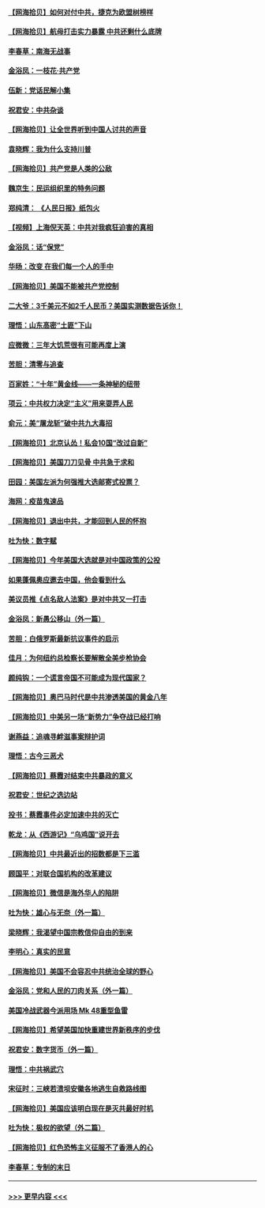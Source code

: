 #### [【网海拾贝】如何对付中共，捷克为欧盟树榜样](../pages/nsc993/n12374209.md?t=09022002) 
#### [【网海拾贝】航母打击实力暴露 中共还剩什么底牌](../pages/nsc993/n12371825.md?t=09022002) 
#### [李春草：南海无战事](../pages/nsc993/n12371159.md?t=09022002) 
#### [金浴凤：一枝花·共产党](../pages/nsc993/n12368757.md?t=09022002) 
#### [伍新：党话民解小集](../pages/nsc993/n12366907.md?t=09022002) 
#### [祝君安：中共杂谈](../pages/nsc993/n12366076.md?t=09022002) 
#### [【网海拾贝】让全世界听到中国人讨共的声音](../pages/nsc993/n12365569.md?t=09022002) 
#### [袁晓辉：我为什么支持川普](../pages/nsc993/n12362670.md?t=09022002) 
#### [【网海拾贝】共产党是人类的公敌](../pages/nsc993/n12363182.md?t=09022002) 
#### [魏京生：民运组织里的特务问题](../pages/nsc993/n12363010.md?t=09022002) 
#### [郑纯清： 《人民日报》纸包火](../pages/nsc993/n12362706.md?t=09022002) 
#### [【视频】上海倪天英：中共对我疯狂迫害的真相](../pages/nsc993/n12356341.md?t=09022002) 
#### [金浴凤：话“保党”](../pages/nsc993/n12361867.md?t=09022002) 
#### [华旸：改变 在我们每一个人的手中](../pages/nsc993/n12361774.md?t=09022002) 
#### [【网海拾贝】美国不能被共产党控制](../pages/nsc993/n12360271.md?t=09022002) 
#### [二大爷：3千美元不如2千人民币？美国实测数据告诉你！](../pages/nsc993/n12358563.md?t=09022002) 
#### [理悟：山东高密“土匪”下山](../pages/nsc993/n12358535.md?t=09022002) 
#### [应微微：三年大饥荒很有可能再度上演](../pages/nsc993/n12358523.md?t=09022002) 
#### [苦胆：清零与追查](../pages/nsc993/n12358501.md?t=09022002) 
#### [百家姓：“十年”黄金线——一条神秘的纽带](../pages/nsc993/n12358319.md?t=09022002) 
#### [项云：中共权力决定“主义”用来耍弄人民](../pages/nsc993/n12358172.md?t=09022002) 
#### [俞元：美“屠龙斩”破中共九大毒招](../pages/nsc993/n12357822.md?t=09022002) 
#### [【网海拾贝】北京认怂！私会10国“改过自新”](../pages/nsc993/n12357784.md?t=09022002) 
#### [【网海拾贝】美国刀刀见骨 中共急于求和](../pages/nsc993/n12355511.md?t=09022002) 
#### [田园：美国左派为何强推大选邮寄式投票？](../pages/nsc993/n12352963.md?t=09022002) 
#### [海网：疫苗鬼速品](../pages/nsc993/n12354438.md?t=09022002) 
#### [【网海拾贝】退出中共，才能回到人民的怀抱](../pages/nsc993/n12352634.md?t=09022002) 
#### [吐为快：数字赋](../pages/nsc993/n12352317.md?t=09022002) 
#### [【网海拾贝】今年美国大选就是对中国政策的公投](../pages/nsc993/n12350973.md?t=09022002) 
#### [如果蓬佩奥应邀去中国，他会看到什么](../pages/nsc993/n12350945.md?t=09022002) 
#### [美议员推《点名敌人法案》是对中共又一打击](../pages/nsc993/n12350765.md?t=09022002) 
#### [金浴凤：新愚公移山（外一篇）](../pages/nsc993/n12350253.md?t=09022002) 
#### [苦胆：白俄罗斯最新抗议事件的启示](../pages/nsc993/n12349989.md?t=09022002) 
#### [佳月：为何纽约总检察长要解散全美步枪协会](../pages/nsc993/n12349939.md?t=09022002) 
#### [颜纯钩：一个谎言帝国不可能成为现代国家？](../pages/nsc993/n12349898.md?t=09022002) 
#### [【网海拾贝】奥巴马时代是中共渗透美国的黄金八年](../pages/nsc993/n12349284.md?t=09022002) 
#### [【网海拾贝】中美另一场“新势力”争夺战已经打响](../pages/nsc993/n12346998.md?t=09022002) 
#### [谢燕益：追魂寻衅滋事案辩护词](../pages/nsc993/n12346892.md?t=09022002) 
#### [理悟：古今三恶犬](../pages/nsc993/n12345190.md?t=09022002) 
#### [【网海拾贝】蔡霞对结束中共暴政的意义](../pages/nsc993/n12344263.md?t=09022002) 
#### [祝君安：世纪之选边站](../pages/nsc993/n12342382.md?t=09022002) 
#### [投书：蔡霞事件必定加速中共的灭亡](../pages/nsc993/n12341881.md?t=09022002) 
#### [乾龙：从《西游记》“乌鸡国”说开去](../pages/nsc993/n12341690.md?t=09022002) 
#### [【网海拾贝】中共最近出的招数都是下三滥](../pages/nsc993/n12341593.md?t=09022002) 
#### [顾国平：对联合国机构的改革建议](../pages/nsc993/n12339928.md?t=09022002) 
#### [【网海拾贝】微信是海外华人的陷阱](../pages/nsc993/n12338868.md?t=09022002) 
#### [吐为快：雄心与无奈（外一篇）](../pages/nsc993/n12338132.md?t=09022002) 
#### [梁晓辉：我渴望中国宗教信仰自由的到来](../pages/nsc993/n12336657.md?t=09022002) 
#### [李明心：真实的民意](../pages/nsc993/n12336089.md?t=09022002) 
#### [【网海拾贝】美国不会容忍中共统治全球的野心](../pages/nsc993/n12336063.md?t=09022002) 
#### [金浴凤：党和人民的刀肉关系（外一篇）](../pages/nsc993/n12335834.md?t=09022002) 
#### [美国冷战武器今派用场 Mk 48重型鱼雷](../pages/nsc993/n12335354.md?t=09022002) 
#### [【网海拾贝】希望美国加快重建世界新秩序的步伐](../pages/nsc993/n12334224.md?t=09022002) 
#### [祝君安：数字货币（外一篇）](../pages/nsc993/n12334186.md?t=09022002) 
#### [理悟：中共祸武穴](../pages/nsc993/n12333962.md?t=09022002) 
#### [宋征时：三峡若溃坝安徽各地逃生自救路线图](../pages/nsc993/n12332450.md?t=09022002) 
#### [【网海拾贝】美国应该明白现在是灭共最好时机](../pages/nsc993/n12332313.md?t=09022002) 
#### [吐为快：极权的欲望（外二篇）](../pages/nsc993/n12332089.md?t=09022002) 
#### [【网海拾贝】红色恐怖主义征服不了香港人的心](../pages/nsc993/n12329296.md?t=09022002) 
#### [李春草：专制的末日](../pages/nsc993/n12329079.md?t=09022002) 

----
#### [ >>> 更早内容 <<< ](../indexes/nsc993-earlier.md)
